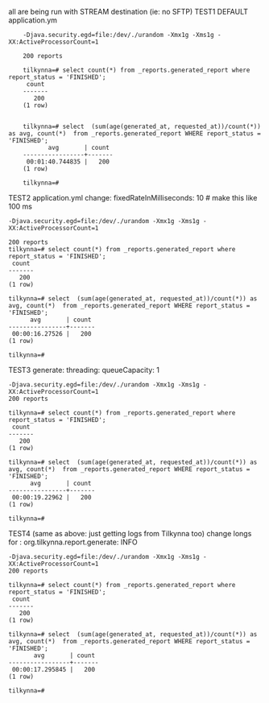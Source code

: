 all are being run with STREAM destination (ie: no SFTP)
TEST1
		DEFAULT application.ym
		
		-Djava.security.egd=file:/dev/./urandom -Xmx1g -Xms1g -XX:ActiveProcessorCount=1
		
		200 reports
		
		tilkynna=# select count(*) from _reports.generated_report where report_status = 'FINISHED';
		 count 
		-------
		   200
		(1 row)
		
		
		tilkynna=# select  (sum(age(generated_at, requested_at))/count(*)) as avg, count(*)  from _reports.generated_report WHERE report_status = 'FINISHED';
		       avg       | count 
		-----------------+-------
		 00:01:40.744835 |   200
		(1 row)
		
		tilkynna=# 

TEST2
	application.yml change:   fixedRateInMilliseconds: 10 # make this like 100 ms
	
	-Djava.security.egd=file:/dev/./urandom -Xmx1g -Xms1g -XX:ActiveProcessorCount=1
	
	200 reports
	tilkynna=# select count(*) from _reports.generated_report where report_status = 'FINISHED';
	 count 
	-------
	   200
	(1 row)
	
	tilkynna=# select  (sum(age(generated_at, requested_at))/count(*)) as avg, count(*)  from _reports.generated_report WHERE report_status = 'FINISHED';
	      avg       | count 
	----------------+-------
	 00:00:16.27526 |   200
	(1 row)
	
	tilkynna=# 
	
	
TEST3
	generate: 
	    threading:
	      queueCapacity: 1
	      
	-Djava.security.egd=file:/dev/./urandom -Xmx1g -Xms1g -XX:ActiveProcessorCount=1
	200 reports
	
	tilkynna=# select count(*) from _reports.generated_report where report_status = 'FINISHED';
	 count 
	-------
	   200
	(1 row)
	
	tilkynna=# select  (sum(age(generated_at, requested_at))/count(*)) as avg, count(*)  from _reports.generated_report WHERE report_status = 'FINISHED';
	      avg       | count 
	----------------+-------
	 00:00:19.22962 |   200
	(1 row)
	
	tilkynna=# 
	
TEST4 (same as above: just getting logs from Tilkynna too)
	change longs for : 		org.tilkynna.report.generate: INFO
	      
	-Djava.security.egd=file:/dev/./urandom -Xmx1g -Xms1g -XX:ActiveProcessorCount=1
	200 reports
	
	tilkynna=# select count(*) from _reports.generated_report where report_status = 'FINISHED';
	 count 
	-------
	   200
	(1 row)
	
	tilkynna=# select  (sum(age(generated_at, requested_at))/count(*)) as avg, count(*)  from _reports.generated_report WHERE report_status = 'FINISHED';
	       avg       | count 
	-----------------+-------
	 00:00:17.295845 |   200
	(1 row)
	
	tilkynna=# 
		